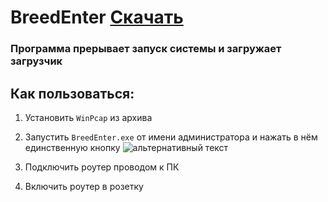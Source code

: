 # BreedEnter  <a href="/assets/files/BreedEnter.rar" class="download">Скачать</a>

### Программа прерывает запуск системы и загружает загрузчик

## Как пользоваться:<br/>

1. Установить `WinPcap` из архива<br/>

2. Запустить `BreedEnter.exe` от имени администратора и нажать в нём единственную кнопку
![альтернативный текст](/assets/images/wiki/helpful/faq/breed.png)<br/>

3. Подключить роутер проводом к ПК

4. Включить роутер в розетку